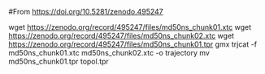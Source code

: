 #From https://doi.org/10.5281/zenodo.495247

wget https://zenodo.org/record/495247/files/md50ns_chunk01.xtc
wget https://zenodo.org/record/495247/files/md50ns_chunk02.xtc
wget https://zenodo.org/record/495247/files/md50ns_chunk01.tpr
gmx trjcat -f md50ns_chunk01.xtc md50ns_chunk02.xtc -o trajectory
mv md50ns_chunk01.tpr topol.tpr
